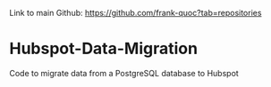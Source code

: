 Link to main Github: https://github.com/frank-quoc?tab=repositories

# Hubspot-Data-Migration
Code to migrate data from a PostgreSQL database to Hubspot
